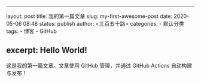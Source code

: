 ---

layout: post title: 我的第一篇文章 slug: my-first-awesome-post date: 2020-05-06 08:48 status: publish author: <三百五十路> categories: - 默认分类 tags: - 博客 - GitHub

excerpt: Hello World!
---------------------

这是我的第一篇文章。文章使用 GitHub 管理，并通过 GitHub Actions 自动构建与发布！
